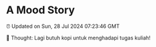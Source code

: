 # A Mood Story

⏰ Updated on Sun, 28 Jul 2024 07:23:46 GMT

💭 Thought: Lagi butuh kopi untuk menghadapi tugas kuliah!


